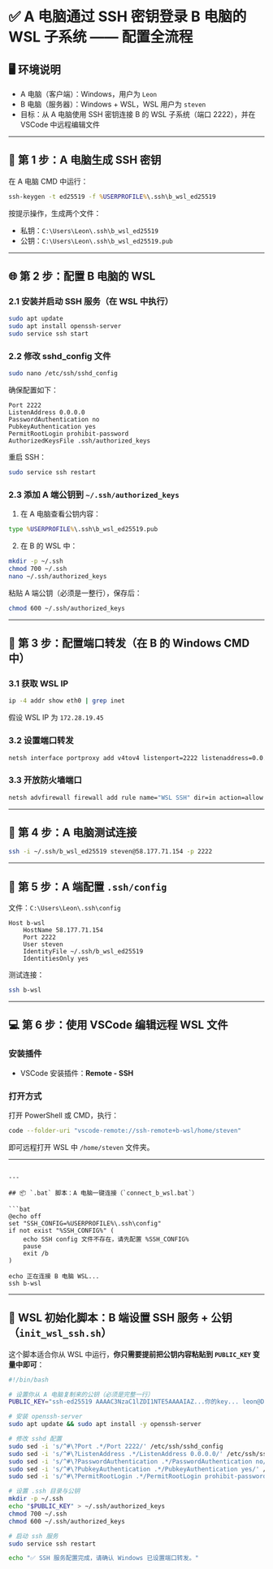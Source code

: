# ✅ A 电脑通过 SSH 密钥登录 B 电脑的 WSL 子系统 —— 配置全流程

## 🖥️ 环境说明

- A 电脑（客户端）：Windows，用户为 `Leon`
- B 电脑（服务器）：Windows + WSL，WSL 用户为 `steven`
- 目标：从 A 电脑使用 SSH 密钥连接 B 的 WSL 子系统（端口 2222），并在 VSCode 中远程编辑文件

---

## 🪪 第 1 步：A 电脑生成 SSH 密钥

在 A 电脑 CMD 中运行：

```cmd
ssh-keygen -t ed25519 -f %USERPROFILE%\.ssh\b_wsl_ed25519
```

按提示操作，生成两个文件：

- 私钥：`C:\Users\Leon\.ssh\b_wsl_ed25519`
- 公钥：`C:\Users\Leon\.ssh\b_wsl_ed25519.pub`

---

## 🌐 第 2 步：配置 B 电脑的 WSL

### 2.1 安装并启动 SSH 服务（在 WSL 中执行）

```bash
sudo apt update
sudo apt install openssh-server
sudo service ssh start
```

### 2.2 修改 sshd_config 文件

```bash
sudo nano /etc/ssh/sshd_config
```

确保配置如下：

```
Port 2222
ListenAddress 0.0.0.0
PasswordAuthentication no
PubkeyAuthentication yes
PermitRootLogin prohibit-password
AuthorizedKeysFile .ssh/authorized_keys
```

重启 SSH：

```bash
sudo service ssh restart
```

### 2.3 添加 A 端公钥到 `~/.ssh/authorized_keys`

1. 在 A 电脑查看公钥内容：

```cmd
type %USERPROFILE%\.ssh\b_wsl_ed25519.pub
```

2. 在 B 的 WSL 中：

```bash
mkdir -p ~/.ssh
chmod 700 ~/.ssh
nano ~/.ssh/authorized_keys
```

粘贴 A 端公钥（必须是一整行），保存后：

```bash
chmod 600 ~/.ssh/authorized_keys
```

---

## 🔁 第 3 步：配置端口转发（在 B 的 Windows CMD 中）

### 3.1 获取 WSL IP

```bash
ip -4 addr show eth0 | grep inet
```

假设 WSL IP 为 `172.28.19.45`

### 3.2 设置端口转发

```cmd
netsh interface portproxy add v4tov4 listenport=2222 listenaddress=0.0.0.0 connectport=2222 connectaddress=172.28.19.45
```

### 3.3 开放防火墙端口

```cmd
netsh advfirewall firewall add rule name="WSL SSH" dir=in action=allow protocol=TCP localport=2222
```

---

## 🧪 第 4 步：A 电脑测试连接

```bash
ssh -i ~/.ssh/b_wsl_ed25519 steven@58.177.71.154 -p 2222
```

---

## 🧾 第 5 步：A 端配置 `.ssh/config`

文件：`C:\Users\Leon\.ssh\config`

```ssh
Host b-wsl
    HostName 58.177.71.154
    Port 2222
    User steven
    IdentityFile ~/.ssh/b_wsl_ed25519
    IdentitiesOnly yes
```

测试连接：

```bash
ssh b-wsl
```

---

## 💻 第 6 步：使用 VSCode 编辑远程 WSL 文件

### 安装插件
- VSCode 安装插件：**Remote - SSH**

### 打开方式
打开 PowerShell 或 CMD，执行：

```bash
code --folder-uri "vscode-remote://ssh-remote+b-wsl/home/steven"
```

即可远程打开 WSL 中 `/home/steven` 文件夹。

---
```

---

## 📦 `.bat` 脚本：A 电脑一键连接（`connect_b_wsl.bat`）

```bat
@echo off
set "SSH_CONFIG=%USERPROFILE%\.ssh\config"
if not exist "%SSH_CONFIG%" (
    echo SSH config 文件不存在，请先配置 %SSH_CONFIG%
    pause
    exit /b
)

echo 正在连接 B 电脑 WSL...
ssh b-wsl
```

---

## 📜 WSL 初始化脚本：B 端设置 SSH 服务 + 公钥（`init_wsl_ssh.sh`）

这个脚本适合你从 WSL 中运行，**你只需要提前把公钥内容粘贴到 `PUBLIC_KEY` 变量中即可**：

```bash
#!/bin/bash

# 设置你从 A 电脑复制来的公钥（必须是完整一行）
PUBLIC_KEY="ssh-ed25519 AAAAC3NzaC1lZDI1NTE5AAAAIAZ...你的key... leon@DESKTOP-xxx"

# 安装 openssh-server
sudo apt update && sudo apt install -y openssh-server

# 修改 sshd 配置
sudo sed -i 's/^#\?Port .*/Port 2222/' /etc/ssh/sshd_config
sudo sed -i 's/^#\?ListenAddress .*/ListenAddress 0.0.0.0/' /etc/ssh/sshd_config
sudo sed -i 's/^#\?PasswordAuthentication .*/PasswordAuthentication no/' /etc/ssh/sshd_config
sudo sed -i 's/^#\?PubkeyAuthentication .*/PubkeyAuthentication yes/' /etc/ssh/sshd_config
sudo sed -i 's/^#\?PermitRootLogin .*/PermitRootLogin prohibit-password/' /etc/ssh/sshd_config

# 设置 .ssh 目录与公钥
mkdir -p ~/.ssh
echo "$PUBLIC_KEY" > ~/.ssh/authorized_keys
chmod 700 ~/.ssh
chmod 600 ~/.ssh/authorized_keys

# 启动 ssh 服务
sudo service ssh restart

echo "✅ SSH 服务配置完成，请确认 Windows 已设置端口转发。"
```
